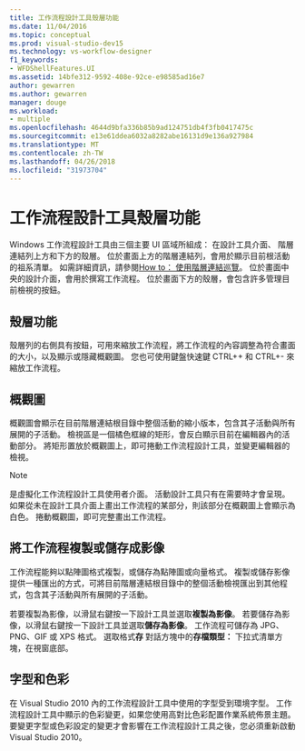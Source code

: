 ```yaml
---
title: 工作流程設計工具殼層功能
ms.date: 11/04/2016
ms.topic: conceptual
ms.prod: visual-studio-dev15
ms.technology: vs-workflow-designer
f1_keywords:
- WFDShellFeatures.UI
ms.assetid: 14bfe312-9592-408e-92ce-e98585ad16e7
author: gewarren
ms.author: gewarren
manager: douge
ms.workload:
- multiple
ms.openlocfilehash: 4644d9bfa336b85b9ad124751db4f3fb0417475c
ms.sourcegitcommit: e13e61ddea6032a8282abe16131d9e136a927984
ms.translationtype: MT
ms.contentlocale: zh-TW
ms.lasthandoff: 04/26/2018
ms.locfileid: "31973704"
---
```

# <a name="workflow-designer-shell-features"></a>工作流程設計工具殼層功能

Windows 工作流程設計工具由三個主要 UI 區域所組成： 在設計工具介面、 階層連結列上方和下方的殼層。 位於畫面上方的階層連結列，會用於顯示目前根活動的祖系清單。 如需詳細資訊，請參閱[How to： 使用階層連結巡覽](../workflow-designer/how-to-use-breadcrumb-navigation.md)。 位於畫面中央的設計介面，會用於撰寫工作流程。 位於畫面下方的殼層，會包含許多管理目前檢視的按鈕。

## <a name="shell-features"></a>殼層功能
 殼層列的右側具有按鈕，可用來縮放工作流程，將工作流程的內容調整為符合畫面的大小，以及顯示或隱藏概觀圖。 您也可使用鍵盤快速鍵 CTRL++ 和 CTRL+- 來縮放工作流程。

## <a name="overview-map"></a>概觀圖
 概觀圖會顯示在目前階層連結根目錄中整個活動的縮小版本，包含其子活動與所有展開的子活動。 檢視區是一個橘色框線的矩形，會反白顯示目前在編輯器內的活動部分。 將矩形置放於概觀圖上，即可捲動工作流程設計工具，並變更編輯器的檢視。

> [!NOTE]
> 是虛擬化工作流程設計工具使用者介面。 活動設計工具只有在需要時才會呈現。 如果從未在設計工具介面上畫出工作流程的某部分，則該部分在概觀圖上會顯示為白色。 捲動概觀圖，即可完整畫出工作流程。

## <a name="copying-or-saving-workflows-as-images"></a>將工作流程複製或儲存成影像
 工作流程能夠以點陣圖格式複製，或儲存為點陣圖或向量格式。 複製或儲存影像提供一種匯出的方式，可將目前階層連結根目錄中的整個活動檢視匯出到其他程式，包含其子活動與所有展開的子活動。

 若要複製為影像，以滑鼠右鍵按一下設計工具並選取**複製為影像**。 若要儲存為影像，以滑鼠右鍵按一下設計工具並選取**儲存為影像**。 工作流程可儲存為 JPG、PNG、GIF 或 XPS 格式。 選取格式**存** 對話方塊中的**存檔類型：** 下拉式清單方塊，在視窗底部。

## <a name="fonts-and-colors"></a>字型和色彩

在 Visual Studio 2010 內的工作流程設計工具中使用的字型受到環境字型。 工作流程設計工具中顯示的色彩變更，如果您使用高對比色彩配置作業系統佈景主題。 要變更字型或色彩設定的變更才會影響在工作流程設計工具之後，您必須重新啟動 Visual Studio 2010。